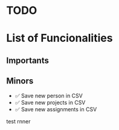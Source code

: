 # TODO

# List of Funcionalities

## Importants

## Minors

- ✅ Save new person in CSV
- ✅ Save new projects in CSV
- ✅ Save new assignments in CSV

test rnner